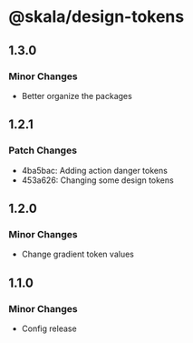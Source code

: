 # @skala/design-tokens

## 1.3.0

### Minor Changes

- Better organize the packages

## 1.2.1

### Patch Changes

- 4ba5bac: Adding action danger tokens
- 453a626: Changing some design tokens

## 1.2.0

### Minor Changes

- Change gradient token values

## 1.1.0

### Minor Changes

- Config release

